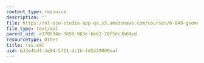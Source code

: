```yaml
---
content_type: resource
description: ''
file: https://ol-ocw-studio-app-qa.s3.amazonaws.com/courses/6-849-geometric-folding-algorithms-linkages-origami-polyhedra-fall-2012/633e4cdf3e945721dc1bfd5329800eaf_rss.xml
file_type: text/xml
parent_uid: a370594e-3650-963e-bb62-70f5dc3b68ed
resourcetype: Other
title: rss.xml
uid: 633e4cdf-3e94-5721-dc1b-fd5329800eaf
---
```

